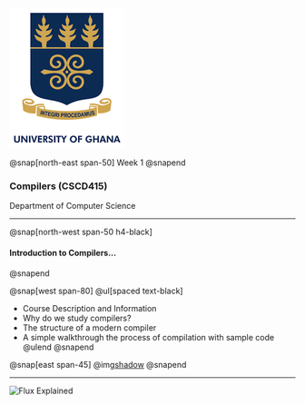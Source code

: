 
![UG Logo](assets/img/ug_logo.png)

@snap[north-east span-50]
Week 1
@snapend


### Compilers (CSCD415) 

Department of Computer Science

---

@snap[north-west span-50 h4-black]
#### Introduction to Compilers...
@snapend

@snap[west span-80]
@ul[spaced text-black]
- Course Description and Information
- Why do we study compilers?
- The structure of a modern compiler
- A simple walkthrough the process of compilation with sample code
@ulend
@snapend

@snap[east span-45]
@img[shadow](assets/img/ug_logo.png)
@snapend


---

![Flux Explained](https://facebook.github.io/flux/img/flux-simple-f8-diagram-explained-1300w.png)
